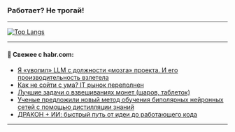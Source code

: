 ### Работает? Не трогай!

---
<!--
#### 🛠️ Technical stack:

![Java](https://img.shields.io/badge/Java-informational?logo=Oracle&style=flat&logoColor=white&color=FF4500)
![Kotlin](https://img.shields.io/badge/Kotlin-informational?logo=Kotlin&style=flat&logoColor=white&color=774D97)
![TS](https://img.shields.io/badge/TypeScript-informational?logo=typeScript&style=flat&logoColor=black&color=017acc)
![Python](https://img.shields.io/badge/Python-informational?logo=Python&style=flat&logoColor=black&color=ffdd54) <br>
![Spring](https://img.shields.io/badge/Spring-informational?logo=Spring&style=flat&logoColor=white&color=6DB33F) 
![SpringBoot](https://img.shields.io/badge/SpringBoot-informational?logo=SpringBoot&style=flat&logoColor=white&color=6DB33F)
![Nest](https://img.shields.io/badge/NestJS-informational?logo=NestJS&style=flat&logoColor=white&color=E0234E) 
![NodeJS](https://img.shields.io/badge/NodeJS-informational?logo=node.js&style=flat&logoColor=white&color=70A760)<br>
![PostgreSQL](https://img.shields.io/badge/PostgreSQL-informational?logo=PostgreSQL&style=flat&logoColor=white&color=DAA520)
![MongoDB](https://img.shields.io/badge/MongoDB-informational?logo=MongoDB&style=flat&logoColor=white&color=870000)
![Apache](https://img.shields.io/badge/Apache-informational?logo=apache&style=flat&logoColor=white&color=f74e28)

___ 
-->

<!--- #### 🛠️ : --->

[![Top Langs](https://github-readme-stats-82jvfl3w3-advtsettinggmailcoms-projects.vercel.app/api/top-langs/?username=zloylis&langs_count=10&hide_title=true&title_color=e6edf3&size_weight=0.5&count_weight=0.5&layout=compact&hide_progress=true&hide_border=true&theme=dracula&hide=css,makefile,cmake)](https://github.com/zloylis)

<!---


####  :octocat:&nbsp;&nbsp; Статистика:

![GitHub stats](https://github-readme-stats-u2qms2cxw-advtsettinggmailcoms-projects.vercel.app/api?username=zloylis&show_icons=true&hide_border=true&theme=dracula&title_color=e6edf3&include_all_commits=true&count_private=true&hide_rank=false&hide_title=true&rank_icon=github)
-->
---

#### 💬 Свежее с habr.com:

<!-- BLOG-POST-LIST:START -->
- [Я «уволил» LLM с должности «мозга» проекта. И его производительность взлетела](https://habr.com/ru/articles/954742/?utm_source=habrahabr&utm_medium=rss&utm_campaign=954742)
- [Как не сойти с ума? IT рынок переполнен](https://habr.com/ru/articles/954740/?utm_source=habrahabr&utm_medium=rss&utm_campaign=954740)
- [Лучшие задачи о взвешиваниях монет &lpar;шаров, таблеток&rpar;](https://habr.com/ru/articles/954718/?utm_source=habrahabr&utm_medium=rss&utm_campaign=954718)
- [Ученые предложили новый метод обучения биполярных нейронных сетей с помощью дистилляции знаний](https://habr.com/ru/articles/952950/?utm_source=habrahabr&utm_medium=rss&utm_campaign=952950)
- [ДРАКОН + ИИ: быстрый путь от идеи до работающего кода](https://habr.com/ru/articles/954708/?utm_source=habrahabr&utm_medium=rss&utm_campaign=954708)
<!-- BLOG-POST-LIST:END -->

---
